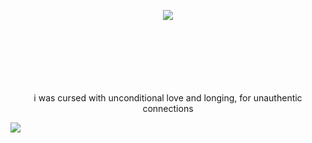 <p align="center">
  <img src="https://64.media.tumblr.com/de4e39313d6b152f165d0ad65832f2f2/33fd59bc3f8d1902-d3/s2048x3072/d4e6469d9cab3bae0e95da5a6fe769a2a537d863.pnj"<img>  </p>
<p>  ㅤㅤ</p>
<p>  ㅤㅤ</p>
<p>  ㅤㅤ</p>
<p align="center"> i was cursed with unconditional love and longing, for unauthentic connections  </p>
<img src="https://64.media.tumblr.com/dbb4433ddab51f25cabff0fd2d972ed9/cb979c9b3546be1a-4b/s2048x3072/f6925b189fac5d2d30988014e5b8a5ce61319db8.pnj" </p>
